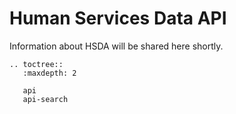 # Human Services Data API 

Information about HSDA will be shared here shortly.

```eval_rst
.. toctree::
   :maxdepth: 2

   api
   api-search

```

